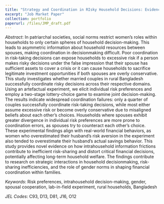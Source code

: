 ```yaml
---
title: "Strategy and Coordination in RIsky Household Decisions: Evidence from Bangladesh"
excerpt: "Job Market Paper"
collection: portfolio
paperurl: /files/JMP_draft.pdf
---
```


*Abstract*: In patriarchal societies, social norms restrict women’s roles within households to
only certain spheres of household decision-making. This leads to asymmetric information
about household resources between spouses, making coordination in decisionmaking
difficult. Poor coordination in risk-taking decisions can expose households to
excessive risk if a person makes risky decisions under the false impression that their
spouse has sufficient assets to cover a crisis or it can cause households to sacrifice legitimate
investment opportunities if both spouses are overly conservative. This study
investigates whether married couples in rural Bangladesh successfully coordinate risky
decisions across their respective domains. Using an artefactual experiment, we elicit
individual risk preferences and employ a two-stage lottery-choice game to examine joint
decision-making. The results indicate widespread coordination failures: only a quarter
of couples successfully coordinate risk-taking decisions, while most either assume excessive
risk or become overly conservative due to misaligned beliefs about each other’s
choices. Households where spouses exhibit greater divergence in individual risk preferences
are more prone to coordination errors, as spouses try to counteract each other’s
choice. These experimental findings align with real-world financial behaviors, as women
who overestimated their husband’s risk aversion in the experiment also tended to overestimate
their husband’s actual savings behavior. This study provides novel evidence
on how intrahousehold information frictions contribute to inefficient risk-sharing and
distort critical financial decisions, potentially affecting long-term household welfare.
The findings contribute to research on strategic interactions in household decisionmaking,
risk-sharing inefficiencies, and the role of gender norms in shaping financial
coordination within families.

*Keywords*: Risk preferences, intrahousehold decision-making, gender, spousal cooperation,
lab-in-field experiment, rural households, Bangladesh

*JEL Codes*: C93, D13, D81, J16, O12 
